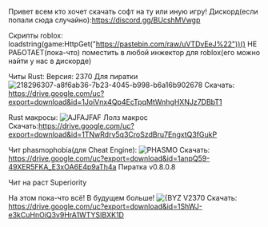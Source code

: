 Привет всем кто хочет скачать софт на ту или иную игру!
Дискорд(если попали сюда случайно):https://discord.gg/BUcshMVwgp

Скрипты roblox:
loadstring(game:HttpGet("https://pastebin.com/raw/uVTDvEeJ%22"))() НЕ РАБОТАЕТ(пока-что)
поместить в любой инжектор для roblox(его можно найти у нас в дискорде)

Читы Rust:
Версия: 2370 Для пиратки
![218296307-a8f6ab36-7b23-4045-b998-b6a16b902678](https://user-images.githubusercontent.com/111064810/220414575-4e4e390b-3058-49be-bbfb-18cfeed8a88a.png)
Скачать: https://drive.google.com/uc?export=download&id=1JoiVnx4Qp4EcTpqMtWnhgHXNJz7DBbT1

Rust макросы:
![AJFAJFAF](https://user-images.githubusercontent.com/111064810/220417202-a8828a9b-9227-43af-9e6d-44a4b781613e.jpg)
Лолз макрос
Скачать:https://drive.google.com/uc?export=download&id=1TNwRdrv5q3CroSzdBru7EngxtQ3fGukP

Чит phasmophobia(для Cheat Engine):
![PHASMO](https://user-images.githubusercontent.com/111064810/220415081-ec40ca09-b5fd-4675-a6be-9ff8616467e1.jpg)
Скачать: https://drive.google.com/uc?export=download&id=1anpQ59-49XER5FKA_E3xOA6E4p9aTh4a
Пиратка v0.8.0.8

Чит на раст Superiority





На этом пока-что всё! В будущем больше!
![{BYZ](https://user-images.githubusercontent.com/111064810/220682950-c4559c8b-1b2b-4e52-9609-8becfc7ac47d.jpg)
V2370
Скачать: https://drive.google.com/uc?export=download&id=1ShWJ-e3kCuHnOiQ3v9HrA1WTYSIBXK1D
